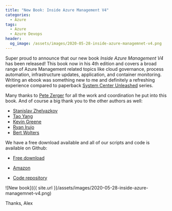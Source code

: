 ```yaml
---
title: "New Book: Inside Azure Management V4"
categories:
  - Azure
tags:
  - Azure
  - Azure Devops
header:
  og_image: /assets/images/2020-05-28-inside-azure-managemnet-v4.png
---
```


Super proud to announce that our new book *Inside Azure Management V4* has been released! This book now in his 4th edition and covers a broad range of Azure Management related topics like cloud governance, process automation, infrastructure updates, application, and container monitoring. Writing an ebook was something new to me and definitely a refreshing experience compared to paperback [System Center Unleashed](https://www.amazon.com/System-Center-Service-Manager-Unleashed-ebook/dp/B005G2FSRM/ref=sr_1_2?dchild=1&keywords=alexandre+verkinderen&qid=1590273037&s=digital-text&sr=1-2) series.

Many thanks to [Pete Zerger](https://twitter.com/pzerger) for all the work and coordination he put into this book. And of course a big thank you to the other authors as well:

- [Stanislav Zhelyazkov](https://twitter.com/StanZhelyazkov)
- [Tao Yang](https://twitter.com/mrtaoyang)
- [Kevin Greene](https://twitter.com/kgreeneit)
- [Ryan Irujo](https://twitter.com/reirujo)
- [Bert Wolters](https://twitter.com/bertwolters)

We have a free download available and all of our scripts and code is available on Github:

- [Free download](https://bit.ly/InsideAzure)

- [Amazon](https://www.amazon.com/Inside-Azure-Management-authoritative-Microsofts-ebook/dp/B088TBGWYS)

- [Code repository](https://github.com/insidemscloud/InsideAzureMgmt)

![New book]({{ site.url }}/assets/images/2020-05-28-inside-azure-managemnet-v4.png)

Thanks,
Alex
